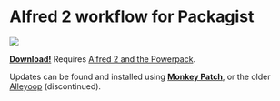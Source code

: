 # Alfred 2 workflow for Packagist

<div><img src="https://raw.github.com/skyzyx/packagist.alfredworkflow/master/screenshot.png"></div>

**[Download!](https://github.com/skyzyx/packagist.alfredworkflow/raw/master/packagist.alfredworkflow)**
Requires [Alfred 2 and the Powerpack](http://www.alfredapp.com/powerpack/).

Updates can be found and installed using **[Monkey Patch](http://j.mp/monkey-patch)**, or the older
[Alleyoop](http://alfred.daniel.sh/Workflows/Alleyoop.alfredworkflow) (discontinued).
